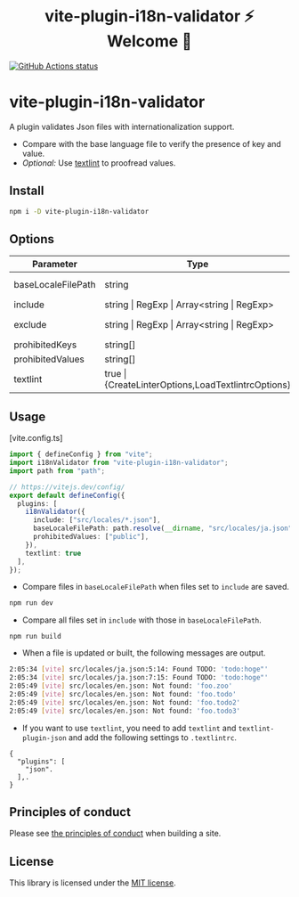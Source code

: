 <h1 align="center">vite-plugin-i18n-validator ⚡ Welcome 🐷</h1>

<p align="left">
  <a href="https://github.com/actions/setup-node"><img alt="GitHub Actions status" src="https://github.com/activeguild/vite-plugin-i18n-validator/workflows/release/badge.svg" style="max-width:100%;"></a>
</p>

# vite-plugin-i18n-validator

A plugin validates Json files with internationalization support.

- Compare with the base language file to verify the presence of key and value.
- _Optional:_ Use [textlint](https://github.com/textlint/textlint) to proofread values.

## Install

```bash
npm i -D vite-plugin-i18n-validator
```

## Options

| Parameter          | Type                                                | Description                              |
| ------------------ | --------------------------------------------------- | ---------------------------------------- |
| baseLocaleFilePath | string                                              | Set the path of the file to be compared. |
| include            | string \| RegExp \| Array<string \| RegExp>         | Set the target path.                     |
| exclude            | string \| RegExp \| Array<string \| RegExp>         | Set the paths you want to exclude.       |
| prohibitedKeys     | string[]                                            | Set prohibited keys.                     |
| prohibitedValues   | string[]                                            | Set prohibited values.                   |
| textlint           | true \| {CreateLinterOptions,LoadTextlintrcOptions} | https://github.com/textlint/textlint     |

## Usage

[vite.config.ts]

```ts
import { defineConfig } from "vite";
import i18nValidator from "vite-plugin-i18n-validator";
import path from "path";

// https://vitejs.dev/config/
export default defineConfig({
  plugins: [
    i18nValidator({
      include: ["src/locales/*.json"],
      baseLocaleFilePath: path.resolve(__dirname, "src/locales/ja.json"),
      prohibitedValues: ["public"],
    }),
    textlint: true
  ],
});
```

- Compare files in `baseLocaleFilePath` when files set to `include` are saved.

```bash
npm run dev
```

- Compare all files set in `include` with those in `baseLocaleFilePath`.

```base
npm run build
```

- When a file is updated or built, the following messages are output.

```bash
2:05:34 [vite] src/locales/ja.json:5:14: Found TODO: 'todo:hoge"'
2:05:34 [vite] src/locales/ja.json:7:15: Found TODO: 'todo:hoge"'
2:05:49 [vite] src/locales/en.json: Not found: 'foo.zoo'
2:05:49 [vite] src/locales/en.json: Not found: 'foo.todo'
2:05:49 [vite] src/locales/en.json: Not found: 'foo.todo2'
2:05:49 [vite] src/locales/en.json: Not found: 'foo.todo3'
```

- If you want to use `textlint`, you need to add `textlint` and `textlint-plugin-json` and add the following settings to `.textlintrc`.

```
{
  "plugins": [
    "json".
  ],.
}
```

## Principles of conduct

Please see [the principles of conduct](https://github.com/activeguild/vite-plugin-i18n-validator/blob/master/.github/CONTRIBUTING.md) when building a site.

## License

This library is licensed under the [MIT license](https://github.com/activeguild/vite-plugin-i18n-validator/blob/master/LICENSE).

